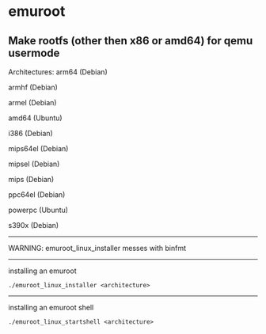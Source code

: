 # emuroot
Make rootfs (other then x86 or amd64) for qemu usermode
---

Architectures: 
arm64 (Debian)

armhf (Debian)

armel (Debian)

amd64 (Ubuntu)

i386 (Debian)

mips64el (Debian)

mipsel (Debian)

mips (Debian)

ppc64el (Debian)

powerpc (Ubuntu)

s390x (Debian)

---
WARNING: emuroot_linux_installer messes with binfmt

---

installing an emuroot

~~~
./emuroot_linux_installer <architecture>
~~~

---

installing an emuroot shell

~~~
./emuroot_linux_startshell <architecture>
~~~

